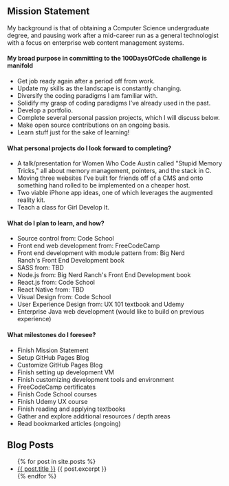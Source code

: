 
## Mission Statement

My background is that of obtaining a Computer Science undergraduate degree, and pausing work after a mid-career run as a general technologist with a focus on enterprise web content management systems.

#### My broad purpose in committing to the 100DaysOfCode challenge is manifold

- Get job ready again after a period off from work.
- Update my skills as the landscape is constantly changing.
- Diversify the coding paradigms I am familiar with.
- Solidify my grasp of coding paradigms I've already used in the past.
- Develop a portfolio.
- Complete several personal passion projects, which I will discuss below.
- Make open source contributions on an ongoing basis.
- Learn stuff just for the sake of learning!

#### What personal projects do I look forward to completing?

- A talk/presentation for Women Who Code Austin called "Stupid Memory Tricks," all about memory management, pointers, and the stack in C.
- Moving three websites I've built for friends off of a CMS and onto something hand rolled to be implemented on a cheaper host.
- Two viable iPhone app ideas, one of which leverages the augmented reality kit.
- Teach a class for Girl Develop It.

#### What do I plan to learn, and how?

- Source control from: Code School
- Front end web development from: FreeCodeCamp
- Front end development with module pattern from: Big Nerd Ranch's Front End Development book
- SASS from: TBD
- Node.js from: Big Nerd Ranch's Front End Development book
- React.js from: Code School
- React Native from: TBD 
- Visual Design from: Code School
- User Experience Design from: UX 101 textbook and Udemy
- Enterprise Java web development (would like to build on previous experience)

#### What milestones do I foresee?

- Finish Mission Statement
- Setup GitHub Pages Blog
- Customize GitHub Pages Blog
- Finish setting up development VM
- Finish customizing development tools and environment
- FreeCodeCamp certificates
- Finish Code School courses
- Finish Udemy UX course
- Finish reading and applying textbooks
- Gather and explore additional resources / depth areas
- Read bookmarked articles (ongoing)

## Blog Posts

<ul>
  {% for post in site.posts %}
    <li>
      <a href="/100DaysOfCode/{{ post.url }}">{{ post.title }}</a>
      {{ post.excerpt }}
    </li>
  {% endfor %}
</ul>

